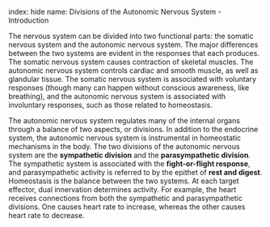 index: hide
name: Divisions of the Autonomic Nervous System - Introduction

The nervous system can be divided into two functional parts: the somatic nervous system and the autonomic nervous system. The major differences between the two systems are evident in the responses that each produces. The somatic nervous system causes contraction of skeletal muscles. The autonomic nervous system controls cardiac and smooth muscle, as well as glandular tissue. The somatic nervous system is associated with voluntary responses (though many can happen without conscious awareness, like breathing), and the autonomic nervous system is associated with involuntary responses, such as those related to homeostasis.

The autonomic nervous system regulates many of the internal organs through a balance of two aspects, or divisions. In addition to the endocrine system, the autonomic nervous system is instrumental in homeostatic mechanisms in the body. The two divisions of the autonomic nervous system are the  **sympathetic division** and the  **parasympathetic division**. The sympathetic system is associated with the  **fight-or-flight response**, and parasympathetic activity is referred to by the epithet of  **rest and digest**. Homeostasis is the balance between the two systems. At each target effector, dual innervation determines activity. For example, the heart receives connections from both the sympathetic and parasympathetic divisions. One causes heart rate to increase, whereas the other causes heart rate to decrease.
